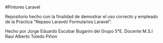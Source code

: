 #Pintores Laravel

Repositorio hecho con la finalidad de demostrar el uso correcto y empleado de la Practica "Repaso Laravel/ Formularios Laravel".

Hecho por Jorge Eduardo Escobar Bugarini del Grupo 5°E.
Docente M.S.I Raul Alberto Toledo Piñon 


